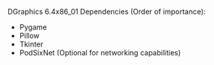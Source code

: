DGraphics 6.4x86_01 Dependencies (Order of importance):
 - Pygame
 - Pillow
 - Tkinter
 - PodSixNet (Optional for networking capabilities)
